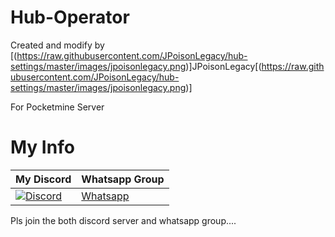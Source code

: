 # Hub-Operator

Created and modify by [(https://raw.githubusercontent.com/JPoisonLegacy/hub-settings/master/images/jpoisonlegacy.png)]JPoisonLegacy[(https://raw.githubusercontent.com/JPoisonLegacy/hub-settings/master/images/jpoisonlegacy.png)]

For Pocketmine Server

# My Info

My Discord|Whatsapp Group
----------|-------------
[![Discord](www.feedough.com/wp-content/uploads/2018/03/how-does-discord-make-money-81.png)](https://discord.gg/ReG8Z57)|[Whatsapp](https://chat.whatsapp.com/E68oaaDgUGJ0lzy9vHE01I)

Pls join the both discord server and whatsapp group....
